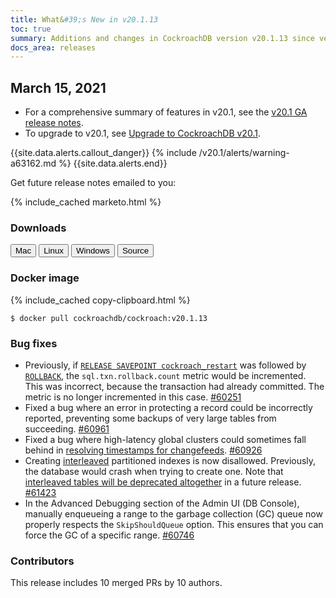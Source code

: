 ```yaml
---
title: What&#39;s New in v20.1.13
toc: true
summary: Additions and changes in CockroachDB version v20.1.13 since version v20.1.12
docs_area: releases 
---
```


## March 15, 2021

- For a comprehensive summary of features in v20.1, see the [v20.1 GA release notes](v20.1.0.html).
- To upgrade to v20.1, see [Upgrade to CockroachDB v20.1](../v20.1/upgrade-cockroach-version.html).

{{site.data.alerts.callout_danger}}
{% include /v20.1/alerts/warning-a63162.md %}
{{site.data.alerts.end}}

Get future release notes emailed to you:

{% include_cached marketo.html %}

### Downloads

<div id="os-tabs" class="clearfix">
    <a href="https://binaries.cockroachdb.com/cockroach-v20.1.13.darwin-10.9-amd64.tgz"><button id="mac" data-eventcategory="mac-binary-release-notes">Mac</button></a>
    <a href="https://binaries.cockroachdb.com/cockroach-v20.1.13.linux-amd64.tgz"><button id="linux" data-eventcategory="linux-binary-release-notes">Linux</button></a>
    <a href="https://binaries.cockroachdb.com/cockroach-v20.1.13.windows-6.2-amd64.zip"><button id="windows" data-eventcategory="windows-binary-release-notes">Windows</button></a>
    <a href="https://binaries.cockroachdb.com/cockroach-v20.1.13.src.tgz"><button id="source" data-eventcategory="source-release-notes">Source</button></a>
</div>

### Docker image

{% include_cached copy-clipboard.html %}
~~~shell
$ docker pull cockroachdb/cockroach:v20.1.13
~~~

### Bug fixes

- Previously, if [`RELEASE SAVEPOINT cockroach_restart`](../v20.1/release-savepoint.html#commit-a-transaction-by-releasing-a-retry-savepoint) was followed by [`ROLLBACK`](../v20.1/rollback-transaction.html), the `sql.txn.rollback.count` metric would be incremented. This was incorrect, because the transaction had already committed. The metric is no longer incremented in this case. [#60251][#60251]
- Fixed a bug where an error in protecting a record could be incorrectly reported, preventing some backups of very large tables from succeeding. [#60961][#60961]
- Fixed a bug where high-latency global clusters could sometimes fall behind in [resolving timestamps for changefeeds](../v20.1/create-changefeed.html#messages). [#60926][#60926]
- Creating [interleaved](../v20.1/interleave-in-parent.html) partitioned indexes is now disallowed. Previously, the database would crash when trying to create one. Note that [interleaved tables will be deprecated altogether](../v20.2/interleave-in-parent.html#deprecation) in a future release. [#61423][#61423]
- In the Advanced Debugging section of the Admin UI (DB Console), manually enqueueing a range to the garbage collection (GC) queue now properly respects the `SkipShouldQueue` option. This ensures that you can force the GC of a specific range. [#60746][#60746]

### Contributors

This release includes 10 merged PRs by 10 authors.

[#60251]: https://github.com/cockroachdb/cockroach/pull/60251
[#60746]: https://github.com/cockroachdb/cockroach/pull/60746
[#60926]: https://github.com/cockroachdb/cockroach/pull/60926
[#60961]: https://github.com/cockroachdb/cockroach/pull/60961
[#61423]: https://github.com/cockroachdb/cockroach/pull/61423
